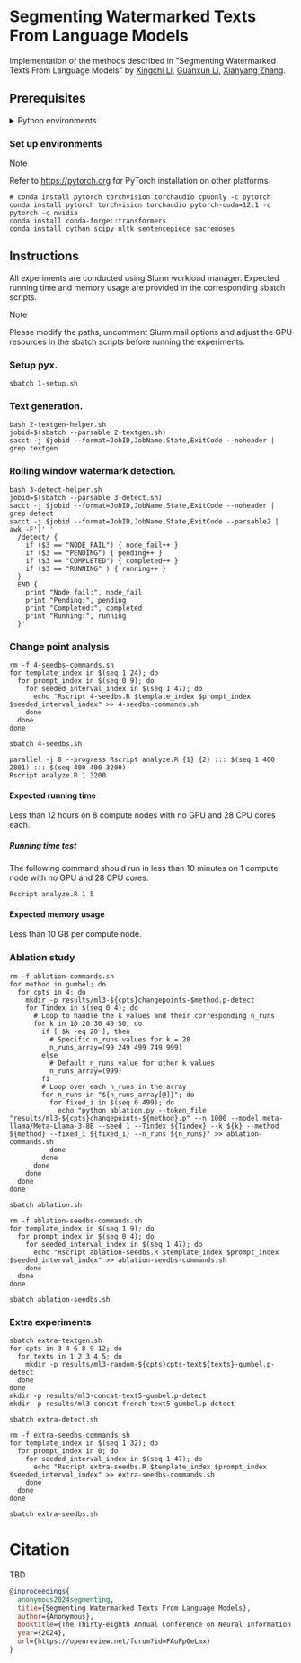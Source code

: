 # Segmenting Watermarked Texts From Language Models

Implementation of the methods described in "Segmenting Watermarked Texts From Language Models" by [Xingchi Li](https://xingchi.li), [Guanxun Li](https://guanxun.li), [Xianyang Zhang](https://zhangxiany-tamu.github.io).

## Prerequisites

<details closed>
<summary>Python environments</summary>

-   Cython==3.0.10
-   datasets==2.19.1
-   huggingface_hub==0.23.0
-   nltk==3.8.1
-   numpy==1.26.4
-   sacremoses==0.0.53
-   scipy==1.13.0
-   sentencepiece==0.2.0
-   tokenizers==0.19.1
-   torch==2.3.0.post100
-   torchaudio==2.3.0
-   torchvision==0.18.0
-   tqdm==4.66.4
-   transformers==4.40.2

</details>

### Set up environments

> [!NOTE]
> Refer to https://pytorch.org for PyTorch installation on other platforms

```shell
# conda install pytorch torchvision torchaudio cpuonly -c pytorch
conda install pytorch torchvision torchaudio pytorch-cuda=12.1 -c pytorch -c nvidia
conda install conda-forge::transformers
conda install cython scipy nltk sentencepiece sacremoses
```

## Instructions

All experiments are conducted using Slurm workload manager. Expected running
time and memory usage are provided in the corresponding sbatch scripts.

> [!NOTE]
> Please modify the paths, uncomment Slurm mail options and adjust the GPU
> resources in the sbatch scripts before running the experiments.

### Setup pyx.

```shell
sbatch 1-setup.sh
```

### Text generation.

```shell
bash 2-textgen-helper.sh
jobid=$(sbatch --parsable 2-textgen.sh)
sacct -j $jobid --format=JobID,JobName,State,ExitCode --noheader | grep textgen
```

### Rolling window watermark detection.

```shell
bash 3-detect-helper.sh
jobid=$(sbatch --parsable 3-detect.sh)
sacct -j $jobid --format=JobID,JobName,State,ExitCode --noheader | grep detect
sacct -j $jobid --format=JobID,JobName,State,ExitCode --parsable2 | awk -F'|' '
  /detect/ {
    if ($3 == "NODE_FAIL") { node_fail++ }
    if ($3 == "PENDING") { pending++ }
    if ($3 == "COMPLETED") { completed++ }
    if ($3 == "RUNNING" ) { running++ }
  }
  END {
    print "Node fail:", node_fail
    print "Pending:", pending
    print "Completed:", completed
    print "Running:", running
  }'
```

### Change point analysis

```shell
rm -f 4-seedbs-commands.sh
for template_index in $(seq 1 24); do
  for prompt_index in $(seq 0 9); do
    for seeded_interval_index in $(seq 1 47); do
      echo "Rscript 4-seedbs.R $template_index $prompt_index $seeded_interval_index" >> 4-seedbs-commands.sh
    done
  done
done

sbatch 4-seedbs.sh
```

```shell
parallel -j 8 --progress Rscript analyze.R {1} {2} ::: $(seq 1 400 2801) ::: $(seq 400 400 3200)
Rscript analyze.R 1 3200
```

#### Expected running time

Less than 12 hours on 8 compute nodes with no GPU and 28 CPU cores each.

##### Running time test

The following command should run in less than 10 minutes on 1 compute node
with no GPU and 28 CPU cores.

```shell
Rscript analyze.R 1 5
```

#### Expected memory usage

Less than 10 GB per compute node.

### Ablation study

```shell
rm -f ablation-commands.sh
for method in gumbel; do
  for cpts in 4; do
    mkdir -p results/ml3-${cpts}changepoints-$method.p-detect
    for Tindex in $(seq 0 4); do
      # Loop to handle the k values and their corresponding n_runs
      for k in 10 20 30 40 50; do
        if [ $k -eq 20 ]; then
          # Specific n_runs values for k = 20
          n_runs_array=(99 249 499 749 999)
        else
          # Default n_runs value for other k values
          n_runs_array=(999)
        fi
        # Loop over each n_runs in the array
        for n_runs in "${n_runs_array[@]}"; do
          for fixed_i in $(seq 0 499); do
            echo "python ablation.py --token_file "results/ml3-${cpts}changepoints-${method}.p" --n 1000 --model meta-llama/Meta-Llama-3-8B --seed 1 --Tindex ${Tindex} --k ${k} --method ${method} --fixed_i ${fixed_i} --n_runs ${n_runs}" >> ablation-commands.sh
          done
        done
      done
    done
  done
done

sbatch ablation.sh

rm -f ablation-seedbs-commands.sh
for template_index in $(seq 1 9); do
  for prompt_index in $(seq 0 4); do
    for seeded_interval_index in $(seq 1 47); do
      echo "Rscript ablation-seedbs.R $template_index $prompt_index $seeded_interval_index" >> ablation-seedbs-commands.sh
    done
  done
done

sbatch ablation-seedbs.sh
```

### Extra experiments

```shell
sbatch extra-textgen.sh
for cpts in 3 4 6 8 9 12; do
  for texts in 1 2 3 4 5; do
    mkdir -p results/ml3-random-${cpts}cpts-text${texts}-gumbel.p-detect
  done
done
mkdir -p results/ml3-concat-text5-gumbel.p-detect
mkdir -p results/ml3-concat-french-text5-gumbel.p-detect

sbatch extra-detect.sh

rm -f extra-seedbs-commands.sh
for template_index in $(seq 1 32); do
  for prompt_index in 0; do
    for seeded_interval_index in $(seq 1 47); do
      echo "Rscript extra-seedbs.R $template_index $prompt_index $seeded_interval_index" >> extra-seedbs-commands.sh
    done
  done
done

sbatch extra-seedbs.sh
```

# Citation

TBD

```bibtex
@inproceedings{
  anonymous2024segmenting,
  title={Segmenting Watermarked Texts From Language Models},
  author={Anonymous},
  booktitle={The Thirty-eighth Annual Conference on Neural Information Processing Systems},
  year={2024},
  url={https://openreview.net/forum?id=FAuFpGeLmx}
}
```
